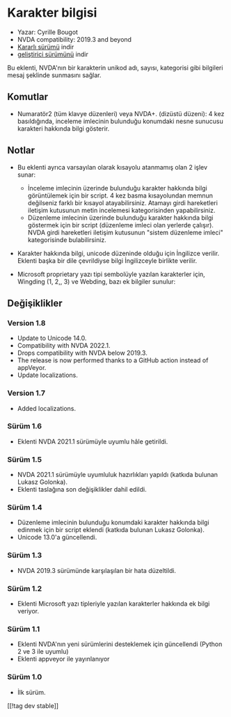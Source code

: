 # Karakter bilgisi #

* Yazar: Cyrille Bougot
* NVDA compatibility: 2019.3 and beyond
* [Kararlı sürümü][1] indir
* [geliştirici sürümünü][2] indir

Bu eklenti, NVDA'nın bir karakterin unikod adı, sayısı, kategorisi gibi
bilgileri mesaj şeklinde sunmasını sağlar.


## Komutlar

* Numaratör2 (tüm klavye düzenleri) veya NVDA+. (dizüstü düzeni): 4 kez
  basıldığında, inceleme imlecinin bulunduğu konumdaki nesne sunucusu
  karakteri hakkında bilgi gösterir.


## Notlar

* Bu eklenti ayrıca varsayılan olarak kısayolu atanmamış olan 2 işlev sunar:

    * İnceleme imlecinin üzerinde bulunduğu karakter hakkında bilgi
      görüntülemek için bir script. 4 kez basma kısayolundan memnun
      değilseniz farklı bir kısayol atayabilirsiniz. Atamayı girdi
      hareketleri iletişim kutusunun metin incelemesi kategorisinden
      yapabilirsiniz.
    * Düzenleme imlecinin üzerinde bulunduğu karakter hakkında bilgi
      göstermek için bir script (düzenleme imleci olan yerlerde
      çalışır). NVDA girdi hareketleri iletişim kutusunun "sistem düzenleme
      imleci" kategorisinde bulabilirsiniz.

* Karakter hakkında bilgi, unicode düzeninde olduğu için İngilizce
  verilir. Eklenti başka bir dile çevrildiyse bilgi İngilizceyle birlikte
  verilir.
* Microsoft proprietary yazı tipi sembolüyle yazılan karakterler için,
  Wingding (1, 2,, 3) ve Webding, bazı ek bilgiler sunulur:


## Değişiklikler

### Version 1.8

* Update to Unicode 14.0.
* Compatibility with NVDA 2022.1.
* Drops compatibility with NVDA below 2019.3.
* The release is now performed thanks to a GitHub action instead of
  appVeyor.
* Update localizations.

### Version 1.7

* Added localizations.

### Sürüm 1.6

* Eklenti NVDA 2021.1 sürümüyle uyumlu hâle getirildi.

### Sürüm 1.5

* NVDA 2021.1 sürümüyle uyumluluk hazırlıkları yapıldı (katkıda bulunan
  Lukasz Golonka).
* Eklenti taslağına son değişiklikler dahil edildi.

### Sürüm 1.4

* Düzenleme imlecinin bulunduğu konumdaki karakter hakkında bilgi edinmek
  için bir script eklendi (katkıda bulunan Lukasz Golonka).
* Unicode 13.0'a güncellendi.

### Sürüm 1.3

* NVDA 2019.3 sürümünde karşılaşılan bir hata düzeltildi.


### Sürüm 1.2

* Eklenti Microsoft yazı tipleriyle yazılan karakterler hakkında ek bilgi
  veriyor.


### Sürüm 1.1

* Eklenti NVDA'nın yeni sürümlerini desteklemek için güncellendi (Python 2
  ve 3 ile uyumlu)
* Eklenti appveyor ile yayınlanıyor


### Sürüm 1.0

* İlk sürüm.

[[!tag dev stable]]

[1]: https://addons.nvda-project.org/files/get.php?file=chari

[2]: https://addons.nvda-project.org/files/get.php?file=chari-dev
